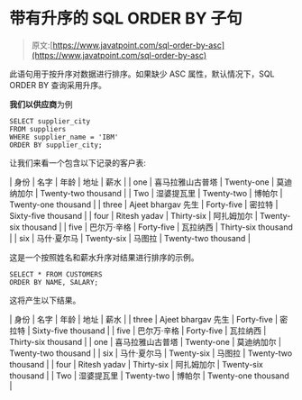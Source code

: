 # 带有升序的 SQL ORDER BY 子句

> 原文:[https://www.javatpoint.com/sql-order-by-asc](https://www.javatpoint.com/sql-order-by-asc)

此语句用于按升序对数据进行排序。如果缺少 ASC 属性，默认情况下，SQL ORDER BY 查询采用升序。

**我们以供应商**为例

```
SELECT supplier_city
FROM suppliers
WHERE supplier_name = 'IBM'
ORDER BY supplier_city;

```

让我们来看一个包含以下记录的客户表:

| 身份 | 名字 | 年龄 | 地址 | 薪水 |
| one | 喜马拉雅山古普塔 | Twenty-one | 莫迪纳加尔 | Twenty-two thousand |
| Two | 湿婆提瓦里 | Twenty-two | 博帕尔 | Twenty-one thousand |
| three | Ajeet bhargav 先生 | Forty-five | 密拉特 | Sixty-five thousand |
| four | Ritesh yadav | Thirty-six | 阿扎姆加尔 | Twenty-six thousand |
| five | 巴尔万·辛格 | Forty-five | 瓦拉纳西 | Thirty-six thousand |
| six | 马什·夏尔马 | Twenty-six | 马图拉 | Twenty-two thousand |

这是一个按照姓名和薪水升序对结果进行排序的示例。

```
SELECT * FROM CUSTOMERS
ORDER BY NAME, SALARY;

```

这将产生以下结果。

| 身份 | 名字 | 年龄 | 地址 | 薪水 |
| three | Ajeet bhargav 先生 | Forty-five | 密拉特 | Sixty-five thousand |
| five | 巴尔万·辛格 | Forty-five | 瓦拉纳西 | Thirty-six thousand |
| one | 喜马拉雅山古普塔 | Twenty-one | 莫迪纳加尔 | Twenty-two thousand |
| six | 马什·夏尔马 | Twenty-six | 马图拉 | Twenty-two thousand |
| four | Ritesh yadav | Thirty-six | 阿扎姆加尔 | Twenty-six thousand |
| Two | 湿婆提瓦里 | Twenty-two | 博帕尔 | Twenty-one thousand |